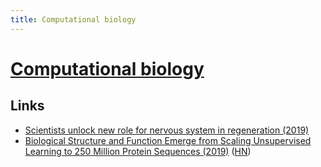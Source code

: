 ```yaml
---
title: Computational biology
---
```


# [Computational biology](https://en.wikipedia.org/wiki/Computational_biology)

## Links

- [Scientists unlock new role for nervous system in regeneration (2019)](https://m.phys.org/news/2019-04-scientists-role-nervous-regeneration.html)
- [Biological Structure and Function Emerge from Scaling Unsupervised Learning to 250 Million Protein Sequences (2019)](https://www.biorxiv.org/content/10.1101/622803v1) ([HN](https://news.ycombinator.com/item?id=19790017))
